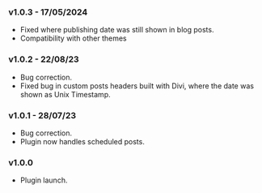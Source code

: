 ### v1.0.3 - 17/05/2024

- Fixed where publishing date was still shown in blog posts.
- Compatibility with other themes

### v1.0.2 - 22/08/23

- Bug correction.
- Fixed bug in custom posts headers built with Divi, where the date was shown as Unix Timestamp.

### v1.0.1 - 28/07/23

- Bug correction.
- Plugin now handles scheduled posts.

### v1.0.0
- Plugin launch.
